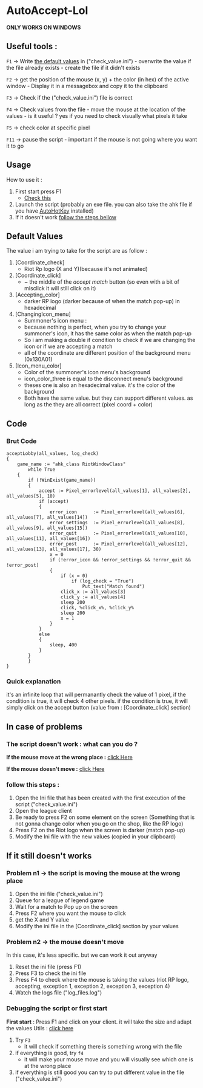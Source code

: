 # AutoAccept-Lol
__ONLY WORKS ON WINDOWS__

## Useful tools :
`F1` -> Write [the default values](https://github.com/Miniflint/AutoAccept-Lol/blob/main/README.md#Default-Values) in ("check_value.ini")
	- overwrite the value if the file already exists
	- create the file if it didn't exists

`F2` -> get the position of the mouse (x, y) + the color (in hex) of the active window
	- Display it in a messagebox and copy it to the clipboard

`F3` -> Check if the ("check_value.ini") file is correct

`F4` -> Check values from the file
	- move the mouse at the location of the values
	- is it useful ? yes if you need to check visually what pixels it take

`F5` -> check color at specific pixel

`F11` -> pause the script
	- important if the mouse is not going where you want it to go


## Usage
How to use it :
  1. First start press F1
     - [Check this](https://github.com/Miniflint/AutoAccept-Lol/blob/main/README.md#debugging-the-script-or-first-start)
  2. Launch the script (probably an exe file. you can also take the ahk file if you have [AutoHotKey](https://www.autohotkey.com) installed)
  3. If it doesn't work [follow the steps bellow](https://github.com/Miniflint/AutoAccept-Lol/blob/main/README.md#in-case-of-problems)


## Default Values
The value i am trying to take for the script are as follow :
  1. [Coordinate_check]
     - Riot Rp logo (X and Y)(because it's not animated)
  2. [Coordinate_click]
     - ~ the middle of the _accept match_ button (so even with a bit of misclick it will still click on it)
  3. [Accepting_color]
     - darker RP logo (darker because of when the match pop-up) in hexadecimal
  4. [ChangingIcon_menu]
     - Summoner's icon menu :
     - because nothing is perfect, when you try to change your summoner's icon, it has the same color as when the match pop-up
     - So i am making a double if condition to check if we are changing the icon or if we are accepting a match
     - all of the coordinate are different position of the background menu (0x130A01)
  5. [Icon_menu_color]
     - Color of the summoner's icon menu's background
     - icon_color_three is equal to the disconnect menu's background
     - theses one is also an hexadecimal value. it's the color of the background
     - Both have the same value. but they can support different values. as long as the they are all correct (pixel coord + color)

## Code
### Brut Code
```
acceptLobby(all_values, log_check)
{
	game_name := "ahk_class RiotWindowClass"
    	while True
	{
		if (!WinExist(game_name))
		{
			accept := Pixel_errorlevel(all_values[1], all_values[2], all_values[5], 10)
			if (accept)
			{
				error_icon 		:= Pixel_errorlevel(all_values[6], all_values[7], all_values[14])
				error_settings	:= Pixel_errorlevel(all_values[8], all_values[9], all_values[15])
				error_quit		:= Pixel_errorlevel(all_values[10], all_values[11], all_values[16])
				error_post		:= Pixel_errorlevel(all_values[12], all_values[13], all_values[17], 30)
				x = 0
				if (!error_icon && !error_settings && !error_quit && !error_post)
				{
					if (x = 0)
						if (log_check = "True")
							Put_text("Match found")
					click_x := all_values[3]
					click_y := all_values[4]
					sleep 200
					click, %click_x%, %click_y%
					sleep 200
					x = 1
				}
			}
			else
			{
				sleep, 400
			}
		}
    	}   
}
```

### Quick explanation
it's an infinite loop that will permanantly check the value of 1 pixel, if the condition is true, it will check 4 other pixels. if the condition is true, it will
simply click on the accept button (value from : [Coordinate_click] section)


## In case of problems
### The script doesn't work : what can you do ?

__If the mouse move at the wrong place :__ [click Here](https://github.com/Miniflint/AutoAccept-Lol/blob/main/README.md#problem-n1-->-the-script-is-moving-the-mouse-at-the-wrong-place)

__If the mouse doesn't move :__ [click Here](https://github.com/Miniflint/AutoAccept-Lol/blob/main/README.md#problem-n2-->-the-mouse-doesn't-move)

### follow this steps :
  1. Open the Ini file that has been created with the first execution of the script ("check_value.ini")
  2. Open the league client
  3. Be ready to press F2 on some element on the screen (Something that is not gonna change color when you go on the shop, like the RP logo)
  4. Press F2 on the Riot logo when the screen is darker (match pop-up)
  5. Modify the Ini file with the new values (copied in your clipboard)


## If it still doesn't works
### Problem n1 -> the script is moving the mouse at the wrong place
  1. Open the ini file ("check_value.ini")
  2. Queue for a league of legend game
  3. Wait for a match to Pop up on the screen
  4. Press F2 where you want the mouse to click
  5. get the X and Y value
  6. Modify the ini file in the [Coordinate_click] section by your values


### Problem n2 -> the mouse doesn't move
In this case, it's less specific. but we can work it out anyway
  1. Reset the ini file (press F1)
  2. Press F3 to check the ini file
  3. Press F4 to check where the mouse is taking the values (riot RP logo, accepting, exception 1, exception 2, exception 3, exception 4)
  4. Watch the logs file ("log_files.log")


### Debugging the script or first start
__First start__ : Press F1 and click on your client. it will take the size and adapt the values
Utils : [click here](https://github.com/Miniflint/AutoAccept-Lol/blob/main/README.md#useful-tools-)
 1. Try `F3`
    - it will check if something there is something wrong with the file
 2. if everything is good, try `f4`
    - it will make your mouse move and you will visually see which one is at the wrong place
 3. if everything is still good you can try to put different value in the file ("check_value.ini")
